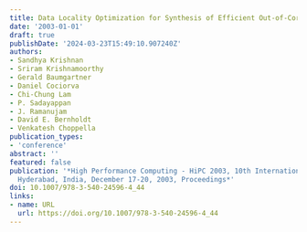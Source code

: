 ```yaml
---
title: Data Locality Optimization for Synthesis of Efficient Out-of-Core Algorithms
date: '2003-01-01'
draft: true
publishDate: '2024-03-23T15:49:10.907240Z'
authors:
- Sandhya Krishnan
- Sriram Krishnamoorthy
- Gerald Baumgartner
- Daniel Cociorva
- Chi-Chung Lam
- P. Sadayappan
- J. Ramanujam
- David E. Bernholdt
- Venkatesh Choppella
publication_types:
- 'conference'
abstract: ''
featured: false
publication: '*High Performance Computing - HiPC 2003, 10th International Conference,
  Hyderabad, India, December 17-20, 2003, Proceedings*'
doi: 10.1007/978-3-540-24596-4_44
links:
- name: URL
  url: https://doi.org/10.1007/978-3-540-24596-4_44
---
```


